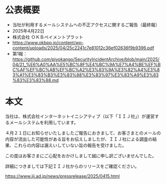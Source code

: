 # 公表概要
- 当社が利用するメールシステムへの不正アクセスに関するご報告（最終報）
- 2025年4月22日
- 株式会社 ＯＫＢペイメントプラット
- https://www.okbpp.jp/content/wp-content/uploads/2025/04/25c2241c7e81012c36ef02636f9b9396.pdf
- 第1報：https://github.com/piyokango/SecurityIncidentArchive/blob/main/2025/04/21_%E6%A0%AA%E5%BC%8F%E4%BC%9A%E7%A4%BE%EF%BC%AF%EF%BC%AB%EF%BC%A2%E3%83%9A%E3%82%A4%E3%83%A1%E3%83%B3%E3%83%88%E3%83%97%E3%83%A9%E3%83%83%E3%83%88.md

# 本文
当社は、株式会社インターネットイニシアティブ（以下「ＩＩＪ社」）が運営するメールシステムを利用しています。

４月２１日にお知らせいたしましたご報告におきまして、お客さまとのメールの内容が流出した可能性がある旨をお伝えしましたが、ＩＩＪ社による調査の結果、これらの内容は漏えいしていない旨の報告を受けました。

この度はお客さまにご心配をおかけしまして誠に申し訳ございませんでした。

詳細につきましては下記ＩＩＪ社からのリリースをご確認ください。

https://www.iij.ad.jp/news/pressrelease/2025/0415.html
